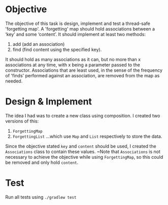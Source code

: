 # Objective
The objective of this task is design, implement and test a thread-safe 'forgetting map'.
A 'forgetting' map should hold associations between a ‘key’ and some ‘content’. It should implement
at least two methods:
1. add (add an association)
2. find (find content using the specified key).

It should hold as many associations as it can, but no more than x associations at any time, with x being
a parameter passed to the constructor. Associations that are least used, in the sense of the frequency
of 'finds' performed against an association, are removed from the map as needed.

# Design & Implement
The idea I had was to create a new class using composition. I created two versions of this:
1. `ForgettingMap`
2. `ForgettingList`
...which use `Map` and `List` respectively to store the data.

Since the objective stated `key` and `content` should be used, I created the `Associations` class to contain these values.
~Note that `Associations` is not necessary to achieve the objective while using `ForgettingMap`, so this could be removed and only hold `content`.

# Test
Run all tests using `./gradlew test`
